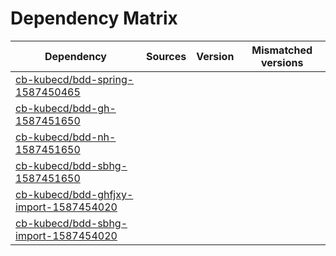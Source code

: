 # Dependency Matrix

Dependency | Sources | Version | Mismatched versions
---------- | ------- | ------- | -------------------
[cb-kubecd/bdd-spring-1587450465](https://github.com/cb-kubecd/bdd-spring-1587450465.git) |  | []() | 
[cb-kubecd/bdd-gh-1587451650](https://github.com/cb-kubecd/bdd-gh-1587451650.git) |  | []() | 
[cb-kubecd/bdd-nh-1587451650](https://github.com/cb-kubecd/bdd-nh-1587451650.git) |  | []() | 
[cb-kubecd/bdd-sbhg-1587451650](https://github.com/cb-kubecd/bdd-sbhg-1587451650.git) |  | []() | 
[cb-kubecd/bdd-ghfjxy-import-1587454020](https://github.com/cb-kubecd/bdd-ghfjxy-import-1587454020.git) |  | []() | 
[cb-kubecd/bdd-sbhg-import-1587454020](https://github.com/cb-kubecd/bdd-sbhg-import-1587454020.git) |  | []() | 
